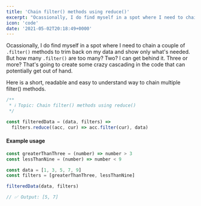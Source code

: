 ```yaml
---
title: 'Chain filter() methods using reduce()'
excerpt: "Ocassionally, I do find myself in a spot where I need to chain a couple of `.filter()` methods to trim back on my data and show only what's needed. But how many `.filter()` are too many? Here is a short, readable and easy to understand way to chain multiple filter() methods."
icon: 'code'
date: '2021-05-02T20:18:49+0000'
---
```


Ocassionally, I do find myself in a spot where I need to chain a couple of `.filter()` methods to trim back on my data and show only what's needed. But how many `.filter()` are too many? Two? I can get behind it. Three or more? That's going to create some crazy cascading in the code that can potentially get out of hand.

Here is a short, readable and easy to understand way to chain multiple filter() methods.

```js
/**
 * ℹ️ Topic: Chain filter() methods using reduce()
 */

const filteredData = (data, filters) =>
  filters.reduce((acc, cur) => acc.filter(cur), data)
```

#### Example usage

```js
const greaterThanThree = (number) => number > 3
const lessThanNine = (number) => number < 9

const data = [1, 3, 5, 7, 9]
const filters = [greaterThanThree, lessThanNine]

filteredData(data, filters)

// ✅ Output: [5, 7]
```
